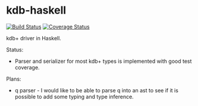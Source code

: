 kdb-haskell
===========

[![Build Status](https://travis-ci.org/jkozlowski/kdb-haskell.svg?branch=master)](https://travis-ci.org/jkozlowski/kdb-haskell)
[![Coverage Status](https://coveralls.io/repos/jkozlowski/kdb-haskell/badge.png)](https://coveralls.io/r/jkozlowski/kdb-haskell)

kdb+ driver in Haskell.

Status:
* Parser and serializer for most kdb+ types is implemented with good test coverage.

Plans:
* q parser - I would like to be able to parse q into an ast 
  to see if it is possible to add some typing and type inference.
